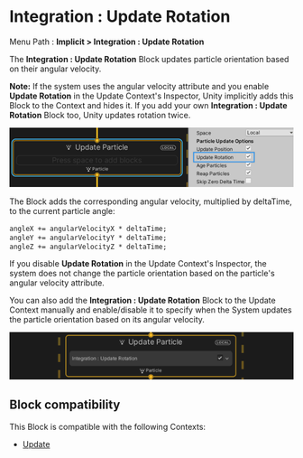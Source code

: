 # Integration : Update Rotation

Menu Path : **Implicit > Integration : Update Rotation**

The **Integration : Update Rotation** Block updates particle orientation based on their angular velocity.

**Note:** If the system uses the angular velocity attribute and you enable **Update Rotation** in the Update Context's Inspector, Unity implicitly adds this Block to the Context and hides it. If you add your own **Integration : Update Rotation** Block too, Unity updates rotation twice.

![](Images/Block-UpdateRotationInspector.png)

The Block adds the corresponding angular velocity, multiplied by deltaTime, to the current particle angle:

```
angleX += angularVelocityX * deltaTime;
angleY += angularVelocityY * deltaTime;
angleZ += angularVelocityZ * deltaTime;
```

If you disable **Update Rotation** in the Update Context's Inspector, the system does not change the particle orientation based on the particle's angular velocity attribute.

You can also add the **Integration : Update Rotation** Block to the Update Context manually and enable/disable it to specify when the System updates the particle orientation based on its angular velocity.

![](Images/Block-UpdateRotationBlockInContext.png)

## Block compatibility

This Block is compatible with the following Contexts:

- [Update](Context-Update.md)
